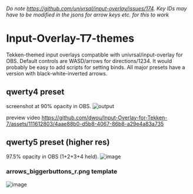 *Do note https://github.com/univrsal/input-overlay/issues/174. Key IDs may have to be modified in the jsons for arrow keys etc. for this to work*

# Input-Overlay-T7-themes

Tekken-themed input overlays compatible with univrsal/input-overlay for OBS. Default controls are WASD/arrows for directions/1234. It would probably be easy to add scripts for setting binds. All major presets have a version with black-white-inverted arrows.

## qwerty4 preset

screenshot at 90% opacity in OBS.
![output](https://github.com/dwou/Input-Overlay-for-Tekken-7/assets/111612803/76c9f389-3925-44ab-9846-1ed87cbfacd4)

preview video
https://github.com/dwou/Input-Overlay-for-Tekken-7/assets/111612803/4aae88b0-d5b8-4067-86b8-a29e4a83a735

## qwerty5 preset (higher res)
97.5% opacity in OBS (1+2+3+4 held).
![image](https://github.com/dwou/Input-Overlay-T7-themes/assets/111612803/45a91b57-280e-4f00-9b9a-f465c7e68dfb)
### arrows_biggerbuttons_r.png template
![image](https://github.com/dwou/Input-Overlay-T7-themes/assets/111612803/d5ff18b1-ec57-4923-8524-678fac87f2cb)
